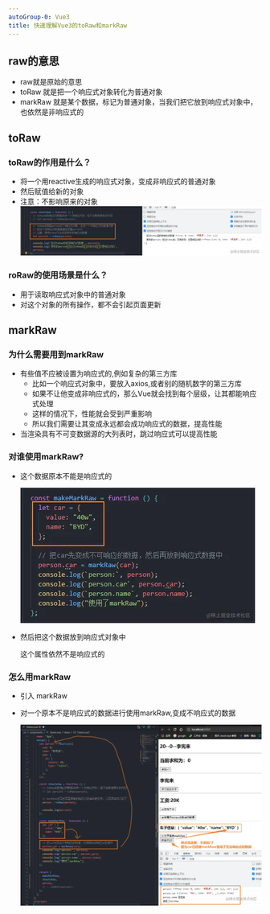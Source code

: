 ```yaml
---
autoGroup-0: Vue3
title: 快速理解Vue3的toRaw和markRaw
---
```

## raw的意思
- raw就是原始的意思
- toRaw 就是把一个响应式对象转化为普通对象
- markRaw 就是某个数据，标记为普通对象，当我们把它放到响应式对象中，也依然是非响应式的

## toRaw 
### toRaw的作用是什么？
- 将一个用reactive生成的响应式对象，变成非响应式的普通对象
- 然后赋值给新的对象
- 注意：不影响原来的对象
![toRaw](./images/d954b00698c341a2b726eb4eb3ad389b~tplv-k3u1fbpfcp-zoom-in-crop-mark_1512_0_0_0.png)

### roRaw的使用场景是什么？
- 用于读取响应式对象中的普通对象
- 对这个对象的所有操作，都不会引起页面更新

## markRaw
### 为什么需要用到markRaw
- 有些值不应被设置为响应式的,例如复杂的第三方库
    - 比如一个响应式对象中，要放入axios,或者别的随机数字的第三方库
    - 如果不让他变成非响应式的，那么Vue就会找到每个层级，让其都能响应式处理
    - 这样的情况下，性能就会受到严重影响
    - 所以我们需要让其变成永远都会成功响应式的数据，提高性能
- 当渲染具有不可变数据源的大列表时，跳过响应式可以提高性能


### 对谁使用markRaw?
- 这个数据原本不能是响应式的

    ![非响应式数据](./images/e568c198a2d44b0fa2ec6bd6dd0ec0a4~tplv-k3u1fbpfcp-zoom-in-crop-mark_1512_0_0_0.png)
- 然后把这个数据放到响应式对象中

    这个属性依然不是响应式的

### 怎么用markRaw
- 引入 markRaw
- 对一个原本不是响应式的数据进行使用markRaw,变成不响应式的数据

    ![响应式](./images/85e809b0869f4168929799739557e281~tplv-k3u1fbpfcp-zoom-in-crop-mark_1512_0_0_0.png)